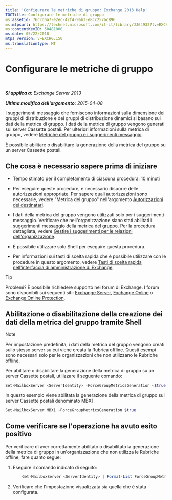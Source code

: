 ```yaml
---
title: 'Configurare le metriche di gruppo: Exchange 2013 Help'
TOCTitle: Configurare le metriche di gruppo
ms:assetid: 76ccd6a7-e2ec-42f4-9ab3-e8cc257ac896
ms:mtpsurl: https://technet.microsoft.com/it-it/library/JJ649327(v=EXCHG.150)
ms:contentKeyID: 50481000
ms.date: 05/22/2018
mtps_version: v=EXCHG.150
ms.translationtype: MT
---
```


# Configurare le metriche di gruppo

 

_**Si applica a:** Exchange Server 2013_

_**Ultima modifica dell'argomento:** 2015-04-08_

I suggerimenti messaggio che forniscono informazioni sulla dimensione dei gruppi di distribuzione e dei gruppi di distribuzione dinamici si basano sui dati della metrica di gruppo. I dati della metrica di gruppo vengono generati sui server Cassette postali. Per ulteriori informazioni sulla metrica di gruppo, vedere [Metriche del gruppo e i suggerimenti messaggio](group-metrics-and-https://docs.microsoft.com/it-it/exchange/clients-and-mobile-in-exchange-online/mailtips/mailtips).

È possibile abilitare o disabilitare la generazione della metrica del gruppo su un server Cassette postali.

## Che cosa è necessario sapere prima di iniziare

  - Tempo stimato per il completamento di ciascuna procedura: 10 minuti

  - Per eseguire queste procedure, è necessario disporre delle autorizzazioni appropriate. Per sapere quali autorizzazioni sono necessarie, vedere "Metrica del gruppo" nell'argomento [Autorizzazioni dei destinatari](recipients-permissions-exchange-2013-help.md).

  - I dati della metrica del gruppo vengono utilizzati solo per i suggerimenti messaggio. Verificare che nell'organizzazione siano stati abilitati i suggerimenti messaggio della metrica del gruppo. Per la procedura dettagliata, vedere [Gestire i suggerimenti per le relazioni dell'organizzazione](https://docs.microsoft.com/it-it/exchange/clients-and-mobile-in-exchange-online/mailtips/manage-mailtips-for-organization-relationships).

  - È possibile utilizzare solo Shell per eseguire questa procedura.

  - Per informazioni sui tasti di scelta rapida che è possibile utilizzare con le procedure in questo argomento, vedere [Tasti di scelta rapida nell'interfaccia di amministrazione di Exchange](keyboard-shortcuts-in-the-exchange-admin-center-exchange-online-protection-help.md).


> [!TIP]
> Problemi? È possibile richiedere supporto nei forum di Exchange. I forum sono disponibili sui seguenti siti: <A href="https://go.microsoft.com/fwlink/p/?linkid=60612">Exchange Server</A>, <A href="https://go.microsoft.com/fwlink/p/?linkid=267542">Exchange Online</A> o <A href="https://go.microsoft.com/fwlink/p/?linkid=285351">Exchange Online Protection</A>.



## Abilitazione o disabilitazione della creazione dei dati della metrica del gruppo tramite Shell


> [!NOTE]
> Per impostazione predefinita, i dati della metrica del gruppo vengono creati sullo stesso server su cui viene creata la Rubrica offline. Questi esempi sono necessari solo per le organizzazioni che non utilizzano le Rubriche offline.



Per abilitare o disabilitare la generazione della metrica di gruppo su un server Cassette postali, utilizzare il seguente comando:

```powershell
Set-MailboxServer <ServerIdentity> -ForceGroupMetricsGeneration <$true | $false>
```

In questo esempio viene abilitata la generazione della metrica di gruppo sul server Cassette postali denominato MBX1.

```powershell
Set-MailboxServer MBX1 -ForceGroupMetricsGeneration $true
```

## Come verificare se l'operazione ha avuto esito positivo

Per verificare di aver correttamente abilitato o disabilitato la generazione della metrica di gruppo in un'organizzazione che non utilizza le Rubriche offline, fare quanto segue:

1.  Eseguire il comando indicato di seguito:
    
    ```powershell
        Get-MailboxServer <ServerIdentity> | Format-List ForceGroupMetricsGeneration
    ```

2.  Verificare che l'impostazione visualizzata sia quella che è stata configurata.

